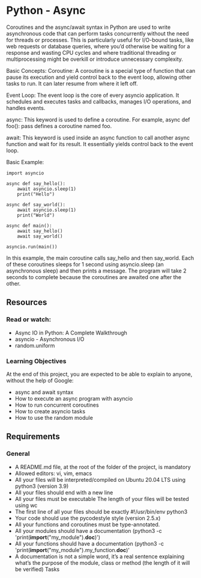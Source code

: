 # Python - Async
Coroutines and the async/await syntax in Python are used to write asynchronous code that can perform tasks concurrently without the need for threads or processes. This is particularly useful for I/O-bound tasks, like web requests or database queries, where you’d otherwise be waiting for a response and wasting CPU cycles and where traditional threading or multiprocessing might be overkill or introduce unnecessary complexity.

Basic Concepts:
Coroutine: A coroutine is a special type of function that can pause its execution and yield control back to the event loop, allowing other tasks to run. It can later resume from where it left off.

Event Loop: The event loop is the core of every asyncio application. It schedules and executes tasks and callbacks, manages I/O operations, and handles events.

async: This keyword is used to define a coroutine. For example, async def foo(): pass defines a coroutine named foo.

await: This keyword is used inside an async function to call another async function and wait for its result. It essentially yields control back to the event loop.

Basic Example:
```
import asyncio

async def say_hello():
    await asyncio.sleep(1)
    print("Hello")

async def say_world():
    await asyncio.sleep(1)
    print("World")

async def main():
    await say_hello()
    await say_world()

asyncio.run(main())
```

In this example, the main coroutine calls say_hello and then say_world. Each of these coroutines sleeps for 1 second using asyncio.sleep (an asynchronous sleep) and then prints a message. The program will take 2 seconds to complete because the coroutines are awaited one after the other.

## Resources

### Read or watch:

- Async IO in Python: A Complete Walkthrough
- asyncio - Asynchronous I/O
- random.uniform

### Learning Objectives

At the end of this project, you are expected to be able to explain to anyone, without the help of Google:

- async and await syntax
- How to execute an async program with asyncio
- How to run concurrent coroutines
- How to create asyncio tasks
- How to use the random module

## Requirements

### General

- A README.md file, at the root of the folder of the project, is mandatory
- Allowed editors: vi, vim, emacs
- All your files will be interpreted/compiled on Ubuntu 20.04 LTS using python3 (version 3.9)
- All your files should end with a new line
- All your files must be executable
 The length of your files will be tested using wc
- The first line of all your files should be exactly #!/usr/bin/env python3
- Your code should use the pycodestyle style (version 2.5.x)
- All your functions and coroutines must be type-annotated.
- All your modules should have a documentation (python3 -c 'print(__import__("my_module").__doc__)')
- All your functions should have a documentation (python3 -c 'print(__import__("my_module").my_function.__doc__)'
- A documentation is not a simple word, it’s a real sentence explaining what’s the purpose of the module, class or method (the length of it will be verified)
Tasks

